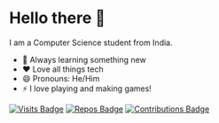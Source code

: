 # Hello there 👋

I am a Computer Science student from India.

- 🌱 Always learning something new
- ❤️ Love all things tech
- 😄 Pronouns: He/Him
- ⚡ I love playing and making games!
<!--
**yashanksingh/yashanksingh** is a ✨ _special_ ✨ repository because its `README.md` (this file) appears on your GitHub profile.

Here are some ideas to get you started:

- 🔭 I’m currently working on ...
- 🌱 I’m currently learning ...
- 👯 I’m looking to collaborate on ...
- 🤔 I’m looking for help with ...
- 💬 Ask me about ...
- 📫 How to reach me: ...
- 😄 Pronouns: ...
- ⚡ Fun fact: ...
-->

<!--[![Visits Badge](https://komarev.com/ghpvc/?username=yashanksingh&style=for-the-badge&color=F27E2D)](https://github.com/yashanksingh)-->

[![Visits Badge](https://badges.strrl.dev/visits/yashanksingh/yashanksingh?style=for-the-badge&color=F27E2D)](https://github.com/yashanksingh)
[![Repos Badge](https://badges.strrl.dev/repos/yashanksingh?style=for-the-badge&color=F27E2D)](https://github.com/yashanksingh?tab=repositories)
[![Contributions Badge](https://badges.strrl.dev/contributions/all/yashanksingh?style=for-the-badge&color=F27E2D)](https://github.com/yashanksingh)
